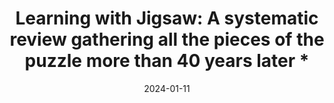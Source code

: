 ---
title: "Learning with Jigsaw: A systematic review gathering all the pieces of the puzzle more than 40 years later *"
collection: publications
permalink: /publication/2024-jigsaw
date: 2024-01-11
venue: 'Review of Educational Research'
paperurl: '/files/pdf/research/Vives et al. (2024) Accepted Ms.pdf'
link: 'https://journals.sagepub.com/doi/10.3102/00346543241230064'
citation: 'Vives, et al. 2024. &quot;Learning with Jigsaw: A systematic review gathering all the pieces of the puzzle more than 40 years later&quot; <i>Review of Educational Research</i> doi:10.3102/00346543241230064'
---